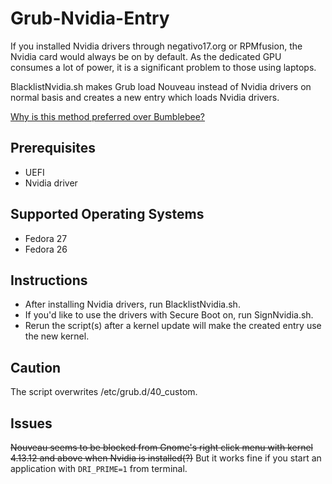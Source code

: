 # Grub-Nvidia-Entry
If you installed Nvidia drivers through negativo17.org or RPMfusion, the Nvidia card would always be on by default. As the dedicated GPU consumes a lot of power, it is a significant problem to those using laptops.

BlacklistNvidia.sh makes Grub load Nouveau instead of Nvidia drivers on normal basis and creates a new entry which loads Nvidia drivers.

[Why is this method preferred over Bumblebee?](https://superdanby.github.io/Blog/dealing-with-nvidia-optimus.html)

## Prerequisites
*   UEFI
*   Nvidia driver

## Supported Operating Systems
*   Fedora 27
*   Fedora 26

## Instructions
*   After installing Nvidia drivers, run BlacklistNvidia.sh.
*   If you'd like to use the drivers with Secure Boot on, run SignNvidia.sh.
*   Rerun the script(s) after a kernel update will make the created entry use the new kernel.

## Caution
The script overwrites /etc/grub.d/40_custom.

## Issues
<del>Nouveau seems to be blocked from Gnome's right click menu with kernel 4.13.12 and above when Nvidia is installed(?)</del>
But it works fine if you start an application with `DRI_PRIME=1` from terminal.
